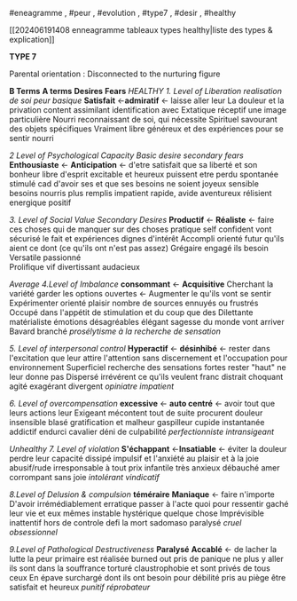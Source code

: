 #eneagramme , #peur , #evolution , #type7 , #desir , #healthy 

[[202406191408 enneagramme tableaux types healthy|liste des types & explication]]

**TYPE 7**

Parental orientation : Disconnected to the nurturing figure

**B Terms**                 **A terms**                 **Desires**                           **Fears**
*HEALTHY*
*1. Level of Liberation*                   *realisation de soi*                    *peur basique*
**Satisfait**             <-**admiratif**     <- laisse aller leur                 La douleur et la privation
content                   assimilant        identification avec
Extatique                 réceptif           une image particulière
Nourri                     reconnaissant  de soi, qui nécessite
Spirituel                  savourant        des objets spécifiques
Vraiment libre         généreux         et des expériences
                            pour se sentir nourri

*2 Level of Psychological Capacity*         *Basic desire*                       *secondary fears*
**Enthousiaste**      <- **Anticipation**      <- d'etre satisfait               que sa liberté et son bonheur
libre d'esprit           excitable               et heureux                         puissent etre perdu
spontanée               stimulé                 cad d'avoir ses                  et que ses besoins ne soient
joyeux                     sensible                 besoins nourris                 plus remplis
impatient                rapide, avide
aventureux              rélisient
energique               positif

*3. Level of Social Value*                         *Secondary Desires*
**Productif**              <- **Réaliste**           <- faire ces choses qui       de manquer sur des choses
pratique                     self confident       vont sécurisé le fait        et expériences dignes d'intérêt
Accompli                   orienté futur          qu'ils aient ce dont        (ce qu'ils ont n'est pas assez)
Grégaire                     engagé                ils besoin
Versatile                     passionné                 
Prolifique                   vif
divertissant                audacieux

*Average*
*4.Level of Imbalance*
**consommant**             <- **Acquisitive**
Cherchant la variété        garder les options ouvertes    <- Augmenter le             qu'ils vont se sentir 
Expérimenter                   orienté plaisir                          nombre de sources         ennuyés ou frustrés
Occupé                            dans l'appétit                          de stimulation                 et du coup que des 
Dilettante                         matérialiste                                                                     émotions désagréables
élégant                            sagesse du monde                                                          vont arriver
Bavard                             branché
*prosélytisme*                    *à la recherche de sensation*

*5. Level of interpersonal control*
**Hyperactif**               <- **désinhibé**                                     <- rester dans l'excitation    que leur 
attire l'attention            sans discernement                        et l'occupation pour             environnement 
Superficiel                     recherche des sensations fortes    rester  "haut"                       ne leur donne pas
Dispersé                        irrévérent                                                                                   ce qu'ils veulent
franc                              distrait
choquant                       agité
exagérant                      divergent
*opiniatre*                        *impatient*

*6. Level of overcompensation*
**excessive**             <- **auto centré**                    <- avoir tout            que leurs actions leur
Exigeant                     mécontent                          tout de suite        procurent douleur
insensible                   blasé                                   gratification         et malheur
gaspilleur                   cupide                                 instantanée
addictif                       endurci
cavalier                       déni de culpabilité
*perfectionniste*           *intransigeant*

*Unhealthy*
*7. Level of violation*
**S'échappant**     <-**Insatiable**                    <- éviter la douleur        perdre leur capacité
dissipé                   impulsif                          et l'anxiété                    au plaisir et à la joie
abusif/rude            irresponsable                  à tout prix
infantile                 très anxieux
débauché              amer
corrompant           sans joie
*intolérant*               *vindicatif*

*8.Level of Delusion & compulsion*
**téméraire**               **Maniaque**              <- faire n'importe             D'avoir irrémédiablement
erratique                 passer à l'acte          quoi pour ressentir          gaché leur vie et eux mêmes
instable                   hystérique                 quelque chose
Imprévisible             inattentif
hors de controle     defi la mort
sadomaso                paralysé
*cruel*                         *obsessionnel*

*9.Level of Pathological Destructiveness*
**Paralysé**                **Accablé**                 <- de lacher la lutte           la peur primaire est réalisée
burned out            pris de panique        ne plus y aller                  ils sont dans la souffrance
torturé                   claustrophobie                                                 et sont privés de tous ceux
En épave                surchargé                                                         dont ils ont besoin pour 
débilité                   pris au piège                                                    être satisfait et heureux
*punitif*                    *réprobateur*